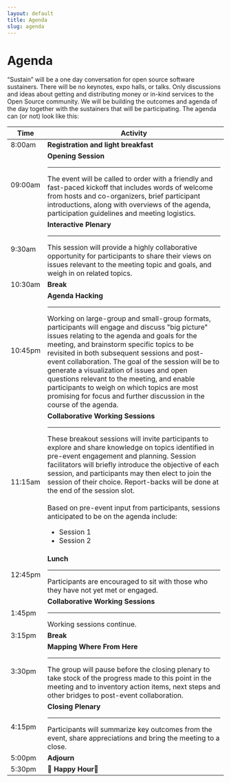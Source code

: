 ```yaml
---
layout: default
title: Agenda
slug: agenda
---
```


# Agenda

“Sustain” will be a one day conversation for open source software sustainers.
There will be no keynotes, expo halls, or talks. Only discussions and ideas
about getting and distributing money or in-kind services to the Open Source
community. We will be building the outcomes and agenda of the day together
with the sustainers that will be participating. The agenda can (or not)
look like this:

<div class="table-responsive">
  <table class="table table-hover table-striped table-bordered">
    <thead>
      <tr>
        <th>Time</th>
        <th>Activity</th>
      </tr>
    </thead>
    <tbody>
      <tr>
        <td>8:00am</td>
        <td><strong>Registration and light breakfast</strong></td>
      </tr>
      <tr>
        <td>09:00am</td>
        <td><strong>Opening Session</strong> <hr> The event will be called to order with a friendly and fast-paced kickoff that includes words of welcome from hosts and co-organizers, brief participant introductions, along with overviews of the agenda, participation guidelines and meeting logistics.</td>
      </tr>
      <tr>
        <td>9:30am</td>
        <td><strong>Interactive Plenary</strong> <hr> This session will provide a highly collaborative opportunity for participants to share their views on issues relevant to the meeting topic and goals, and weigh in on related topics.</td>
      </tr>
      <tr>
        <td>10:30am</td>
        <td><strong>Break</strong></td>
      </tr>
      <tr>
        <td>10:45pm</td>
        <td><strong>Agenda Hacking</strong> <hr> Working on large-group and small-group formats, participants will engage and discuss "big picture" issues relating to the agenda and goals for the meeting, and brainstorm specific topics to be revisited in both subsequent sessions and post-event collaboration. The goal of the session will be to generate a visualization of issues and open questions relevant to the meeting, and enable participants to weigh on which topics are most promising for focus and further discussion in the course of the agenda.</td>
      </tr>
      <tr>
        <td>11:15am</td>
        <td><strong>Collaborative Working Sessions</strong> <hr> These breakout sessions will invite participants to explore and share knowledge on topics identified in pre-event engagement and planning. Session facilitators will briefly introduce the objective of each session, and participants may then elect to join the session of their choice. Report-backs will be done at the end of the session slot. <br><br> Based on pre-event input from participants, sessions anticipated to be on the agenda include:
<ul>
<li>Session 1</li>
<li>Session 2</li>
</ul>

</td>
      </tr>
      <tr>
        <td>12:45pm</td>
        <td><strong>Lunch</strong> <hr> Participants are encouraged to sit with those who they have not yet met or engaged.</td>
      </tr>
      <tr>
        <td>1:45pm</td>
        <td><strong>Collaborative Working Sessions</strong> <hr> Working sessions continue.</td>
      </tr>
      <tr>
        <td>3:15pm</td>
        <td><strong>Break</strong></td>
      </tr>
      <tr>
        <td>3:30pm</td>
        <td><strong>Mapping Where From Here</strong> <hr> The group will pause before the closing plenary to take stock of the progress made to this point in the meeting and to inventory action items, next steps and other bridges to post-event collaboration.</td>
      </tr>
      <tr>
        <td>4:15pm</td>
        <td><strong>Closing Plenary</strong> <hr> Participants will summarize key outcomes from the event, share appreciations and bring the meeting to a close.</td>
      </tr>
      <tr>
        <td>5:00pm</td>
        <td><strong>Adjourn</strong></td>
      </tr>
      <tr>
        <td>5:30pm</td>
        <td><strong>🍻 Happy Hour🍻</strong></td>
      </tr>
    </tbody>
  </table>
</div>
